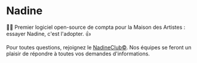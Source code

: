 # Nadine
👨‍💻 Premier logiciel open-source de compta pour la Maison des Artistes : essayer Nadine, c'est l'adopter. 👍

Pour toutes questions, rejoignez le [NadineClub©](https://discord.gg/Fg2m8gvdWR). Nos équipes se feront un plaisir de répondre à toutes vos demandes d'informations.
